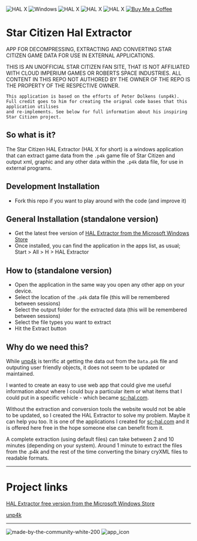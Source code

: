 ![HAL X](https://badgen.net/badge/SC-HAL/Extractor/purple?icon=windows) ![Windows](https://badgen.net/badge/icon/windows?icon=windows&label) ![HAL X](https://badgen.net/github/release/SimonJWales/StarCitizen.Hal.Extractor) ![HAL X](https://badgen.net/github/license/SimonJWales/StarCitizen.Hal.Extractor) ![HAL X](https://badgen.net/github/last-commit/SimonJWales/StarCitizen.Hal.Extractor) [![Buy Me a Coffee](https://badgen.net/badge?icon=buymeacoffee&color=yellow)](https://buymeacoffee.com/schal)

# Star Citizen Hal Extractor

APP FOR DECOMPRESSING, EXTRACTING AND CONVERTING STAR CITIZEN GAME DATA FOR USE IN EXTERNAL APPLICATIONS.

THIS IS AN UNOFFICIAL STAR CITIZEN FAN SITE, THAT IS NOT AFFILIATED WITH CLOUD IMPERIUM GAMES OR ROBERTS SPACE INDUSTRIES.
ALL CONTENT IN THIS REPO NOT AUTHORED BY THE OWNER OF THE REPO IS THE PROPERTY OF THE RESPECTIVE OWNER.
```
This application is based on the efforts of Peter Dolkens (unp4k).
Full credit goes to him for creating the orignal code bases that this application utilises 
and re-implements. See below for full information about his inspiring Star Citizen project.
```
## So what is it?
The Star Citizen HAL Extractor (HAL X for short) is a windows application that can extract game data from the `.p4k` game file of Star Citizen and output xml, graphic and any other data within the `.p4k` data file, for use in external programs.

## Development Installation
* Fork this repo if you want to play around with the code (and improve it)

## General Installation (standalone version)
* Get the latest free version of [HAL Extractor from the Microsoft Windows Store](https://www.microsoft.com/store/productId/9NFJWG6RNXRP?ocid=pdpshare)
* Once installed, you can find the application in the apps list, as usual; Start > All > H > HAL Extractor

## How to (standalone version)
* Open the application in the same way you open any other app on your device.
* Select the location of the `.p4k` data file (this will be remembered between sessions)
* Select the output folder for the extracted data (this will be remembered between sessions)
* Select the file types you want to extract
* Hit the Extract button

## Why do we need this?
While [unp4k](https://github.com/dolkensp/unp4k) is terrific at getting the data out from the `Data.p4k` file and outputing user friendly objects, it does not seem to be updated or maintained.

I wanted to create an easy to use web app that could give me useful information about where I could buy a particular item or what items that I could put in a specific vehicle - which became [sc-hal.com](https://sc-hal.com). 

Without the extraction and conversion tools the website would not be able to be updated, so I created the HAL Extractor to solve my problem. Maybe it can help you too. It is one of the applications I created for [sc-hal.com](https://sc-hal.com/) and it is offered here free in the hope someone else can benefit from it.

A complete extraction (using default files) can take between 2 and 10 minutes (depending on your system). Around 1 minute to extract the files from the .p4k and the rest of the time converting the binary cryXML files to readable formats.

---

# Project links
[HAL Extractor free version from the Microsoft Windows Store](https://www.microsoft.com/store/productId/9NFJWG6RNXRP?ocid=pdpshare)

[unp4k](https://github.com/dolkensp/unp4k)


---

![made-by-the-community-white-200](https://user-images.githubusercontent.com/44800187/210419931-50f91abd-6fc1-4135-bd62-0d84c496a5bc.png)  ![app_icon](https://github.com/SimonJWales/StarCitizen.Hal.Extractor/assets/44800187/962a408d-5c15-419d-9218-5768ddd033bf)
